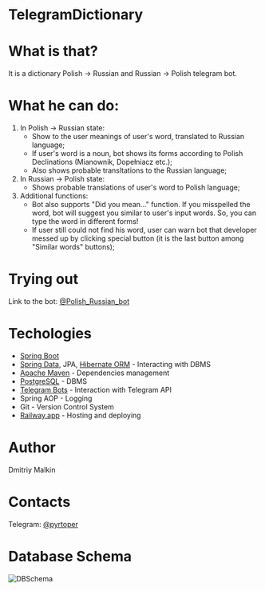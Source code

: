 # TelegramDictionary
# **What is that?**
It is a dictionary Polish -> Russian and Russian -> Polish telegram bot. 
# **What he can do:**
1. In Polish -> Russian state:
   - Show to the user meanings of user's word, translated to Russian language;
   - If user's word is a noun, bot shows its forms according to Polish Declinations (Mianownik, Dopełniacz etc.);
   - Also shows probable transltations to the Russian language;
2. In Russian -> Polish state:
   - Shows probable translations of user's word to Polish language;
3. Additional functions:
   - Bot also supports "Did you mean..." function. If you misspelled the word, bot will suggest you similar to user's input words. So, you can type the word in different forms!
   - If user still could not find his word, user can warn bot that developer messed up by clicking special button (it is the last button among "Similar words" buttons);
# **Trying out**
Link to the bot: [@Polish_Russian_bot](https://t.me/Polish_Russian_bot)
# **Techologies**
- [Spring Boot](https://spring.io/projects/spring-boot)
- [Spring Data](https://spring.io/projects/spring-data), JPA, [Hibernate ORM](https://hibernate.org/orm/) - Interacting with DBMS
- [Apache Maven](https://maven.apache.org/) - Dependencies management
- [PostgreSQL](https://www.postgresql.org/) - DBMS
- [Telegram Bots](https://core.telegram.org/bots) - Interaction with Telegram API
- Spring AOP - Logging
- Git - Version Control System
- [Railway.app](https://railway.app/) - Hosting and deploying
# **Author**
Dmitriy Malkin
# **Contacts**
Telegram: [@pyrtoper](https://t.me/pyrtoper)
# **Database Schema**
![DBSchema](https://user-images.githubusercontent.com/92227611/193127880-bb04e6dc-9639-4ac7-8122-edee5004a8e4.PNG)
